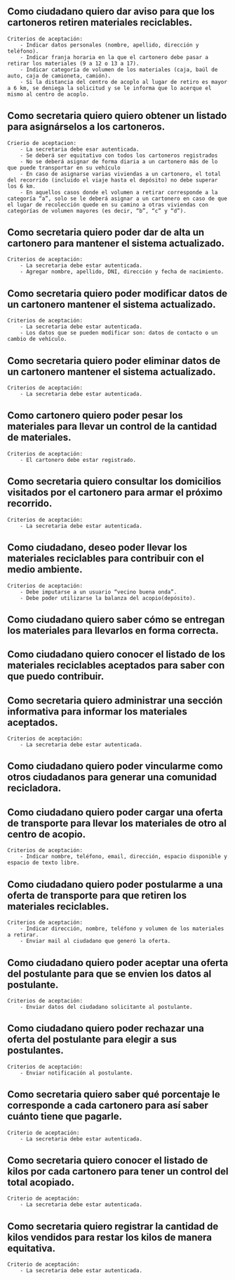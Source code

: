 

## Como ciudadano quiero dar aviso para que los cartoneros retiren materiales reciclables.
	Criterios de aceptación:
		- Indicar datos personales (nombre, apellido, dirección y teléfono).
		- Indicar franja horaria en la que el cartonero debe pasar a retirar los materiales (9 a 12 o 13 a 17).
		- Indicar categoría de volumen de los materiales (caja, baúl de auto, caja de camioneta, camión).
		- Si la distancia del centro de acoplo al lugar de retiro es mayor a 6 km, se deniega la solicitud y se le informa que lo acerque el mismo al centro de acoplo.


## Como secretaria quiero quiero obtener un listado para asignárselos a los cartoneros.
	Crierio de aceptacion:
		- La secretaria debe esar autenticada.
		- Se deberá ser equitativo con todos los cartoneros registrados
		- No se deberá asignar de forma diaria a un cartonero más de lo que puede transportar en su vehículo
		- En caso de asignarse varias viviendas a un cartonero, el total del recorrido (incluido el viaje hasta el depósito) no debe superar los 6 km.
		- En aquellos casos donde el volumen a retirar corresponde a la categoría “a”, solo se le deberá asignar a un cartonero en caso de que el lugar de recolección quede en su camino a otras viviendas con categorías de volumen mayores (es decir, “b”, “c” y “d”).

## Como secretaria quiero poder dar de alta un cartonero para mantener el sistema actualizado.
	Criterios de aceptación:
		- La secretaria debe estar autenticada.
		- Agregar nombre, apellido, DNI, dirección y fecha de nacimiento.

## Como secretaria quiero poder modificar datos de un cartonero mantener el sistema actualizado.
	Criterios de aceptación:
		- La secretaria debe estar autenticada.
		- Los datos que se pueden modificar son: datos de contacto o un cambio de vehículo.

## Como secretaria quiero poder eliminar datos de un cartonero mantener el sistema actualizado.
	Criterios de aceptación:
		- La secretaria debe estar autenticada.


## Como cartonero quiero poder pesar los materiales para llevar un control de la cantidad de materiales.
	Criterios de aceptación:
		- El cartonero debe estar registrado. 

## Como secretaria quiero consultar los domicilios visitados por el cartonero para armar el próximo recorrido.
	Criterios de aceptación:
		- La secretaria debe estar autenticada.


## Como ciudadano, deseo poder llevar los materiales reciclables para contribuir con el medio ambiente.
	Criterios de aceptación:
		- Debe imputarse a un usuario “vecino buena onda”.
		- Debe poder utilizarse la balanza del acopio(depósito).



## Como ciudadano quiero saber cómo se entregan los materiales para llevarlos en forma correcta.

## Como ciudadano quiero conocer el listado de los materiales reciclables aceptados para saber con que puedo contribuir.

## Como secretaria quiero administrar una sección informativa para informar los materiales aceptados.
	Criterios de aceptación:
		- La secretaria debe estar autenticada.


## Como ciudadano quiero poder vincularme como otros ciudadanos para generar una comunidad recicladora.

## Como ciudadano quiero poder cargar una oferta de transporte para llevar los materiales de otro al centro de acopio.
	Criterios de aceptación:
		- Indicar nombre, teléfono, email, dirección, espacio disponible y espacio de texto libre.

## Como ciudadano quiero poder postularme a una oferta de transporte para que retiren los materiales reciclables.
	Criterios de aceptación:
		- Indicar dirección, nombre, teléfono y volumen de los materiales a retirar.
		- Enviar mail al ciudadano que generó la oferta.

## Como ciudadano quiero poder aceptar una oferta del postulante para que se envien los datos al postulante. 
	Criterios de aceptación:
		- Enviar datos del ciudadano solicitante al postulante.

## Como ciudadano quiero poder rechazar una oferta del postulante  para elegir a sus postulantes.
	Criterios de aceptación:
		- Enviar notificación al postulante.

## Como secretaria quiero saber qué porcentaje le corresponde a cada cartonero para así saber cuánto tiene que pagarle.
	Criterio de aceptación:
		- La secretaria debe estar autenticada.
## Como secretaria quiero conocer el listado de kilos por cada cartonero para tener un control del total acopiado.
	Criterio de aceptación:
		- La secretaria debe estar autenticada.

## Como secretaria quiero registrar la cantidad de kilos vendidos para restar los kilos de manera equitativa.
	Criterio de aceptación:
		- La secretaria debe estar autenticada.










